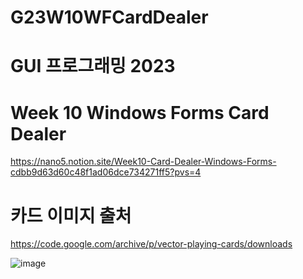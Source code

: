 # G23W10WFCardDealer

# GUI 프로그래밍 2023
# Week 10 Windows Forms Card Dealer

https://nano5.notion.site/Week10-Card-Dealer-Windows-Forms-cdbb9d63d60c48f1ad06dce734271ff5?pvs=4


# 카드 이미지 출처
https://code.google.com/archive/p/vector-playing-cards/downloads

![image](https://github.com/devbwoh/G23W10WFCardDealer/assets/77666026/cfd389b2-0f06-4210-a4cf-704147dcc37f)
